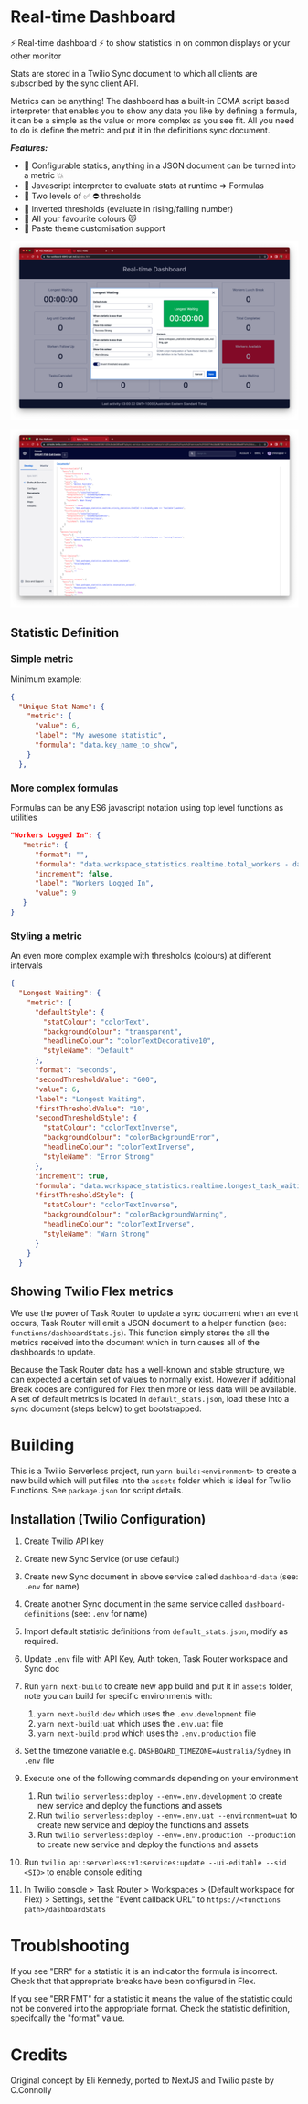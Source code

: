 # Real-time Dashboard

⚡️ Real-time dashboard ⚡️ to show statistics in on common displays or your other monitor

Stats are stored in a Twilio Sync document to which all clients are subscribed by the sync client API.

Metrics can be anything! The dashboard has a built-in ECMA script based interpreter that enables you to show any data you like by defining a formula, it can be a simple as the value or more complex as you see fit. All you need to do is define the metric and put it in the definitions sync document.

**_Features:_**

- 🌟 Configurable statics, anything in a JSON document can be turned into a metric 💥
- 🌟 Javascript interpreter to evaluate stats at runtime => Formulas
- 🌟 Two levels of ✅ ⛔️ thresholds
- 🌟 Inverted thresholds (evaluate in rising/falling number)
- 🌟 All your favourite colours 😻
- 🌟 Paste theme customisation support

![dashboard](./docs/dashboard.png)

![metric definitions](./docs/definitions.png)

## Statistic Definition

### Simple metric

Minimum example:

```json
{
  "Unique Stat Name": {
    "metric": {
      "value": 6,
      "label": "My awesome statistic",
      "formula": "data.key_name_to_show",
    }
  },
```

### More complex formulas

Formulas can be any ES6 javascript notation using top level functions as utilities

```json
"Workers Logged In": {
   "metric": {
      "format": "",
      "formula": "data.workspace_statistics.realtime.total_workers - data.workspace_statistics.realtime.activity_statistics.find((e) => e.friendly_name === 'Offline').workers",
      "increment": false,
      "label": "Workers Logged In",
      "value": 9
   }
}
```

### Styling a metric

An even more complex example with thresholds (colours) at different intervals

```json
{
  "Longest Waiting": {
    "metric": {
      "defaultStyle": {
        "statColour": "colorText",
        "backgroundColour": "transparent",
        "headlineColour": "colorTextDecorative10",
        "styleName": "Default"
      },
      "format": "seconds",
      "secondThresholdValue": "600",
      "value": 6,
      "label": "Longest Waiting",
      "firstThresholdValue": "10",
      "secondThresholdStyle": {
        "statColour": "colorTextInverse",
        "backgroundColour": "colorBackgroundError",
        "headlineColour": "colorTextInverse",
        "styleName": "Error Strong"
      },
      "increment": true,
      "formula": "data.workspace_statistics.realtime.longest_task_waiting_age",
      "firstThresholdStyle": {
        "statColour": "colorTextInverse",
        "backgroundColour": "colorBackgroundWarning",
        "headlineColour": "colorTextInverse",
        "styleName": "Warn Strong"
      }
    }
  }
```

## Showing Twilio Flex metrics

We use the power of Task Router to update a sync document when an event occurs, Task Router will emit a JSON document to a helper function (see: `functions/dashboardStats.js`). This function simply stores the all the metrics received into the document which in turn causes all of the dashboards to update.

Because the Task Router data has a well-known and stable structure, we can expected a certain set of values to normally exist. However if additional Break codes are configured for Flex then more or less data will be available. A set of default metrics is located in `default_stats.json`, load these into a sync document (steps below) to get bootstrapped.

# Building

This is a Twilio Serverless project, run `yarn build:<environment>` to create a new build which will put files into the `assets` folder which is ideal for Twilio Functions.
See `package.json` for script details.

## Installation (Twilio Configuration)

1. Create Twilio API key

2. Create new Sync Service (or use default)

3. Create new Sync document in above service called `dashboard-data` (see: `.env` for name)

4. Create another Sync document in the same service called `dashboard-definitions` (see: `.env` for name)

5. Import default statistic definitions from `default_stats.json`, modify as required.

6. Update `.env` file with API Key, Auth token, Task Router workspace and Sync doc

7. Run `yarn next-build` to create new app build and put it in `assets` folder, note you can build for specific environments with:

   1. `yarn next-build:dev` which uses the `.env.development` file
   2. `yarn next-build:uat` which uses the `.env.uat` file
   3. `yarn next-build:prod` which uses the `.env.production` file

8. Set the timezone variable e.g. `DASHBOARD_TIMEZONE=Australia/Sydney` in `.env` file

9. Execute one of the following commands depending on your environment

   1. Run `twilio serverless:deploy --env=.env.development` to create new service and deploy the functions and assets
   2. Run `twilio serverless:deploy --env=.env.uat --environment=uat` to create new service and deploy the functions and assets
   3. Run `twilio serverless:deploy --env=.env.production --production` to create new service and deploy the functions and assets

10. Run `twilio api:serverless:v1:services:update --ui-editable --sid <SID>` to enable console editing

11. In Twilio console > Task Router > Workspaces > (Default workspace for Flex) > Settings, set the "Event callback URL" to `https://<functions path>/dashboardStats`

# Troublshooting

If you see "ERR" for a statistic it is an indicator the formula is incorrect. Check that that appropriate breaks have been configured in Flex.

If you see "ERR FMT" for a statistic it means the value of the statistic could not be convered into the appropriate format. Check the statistic definition, specifcally the "format" value.

# Credits

Original concept by Eli Kennedy, ported to NextJS and Twilio paste by C.Connolly
